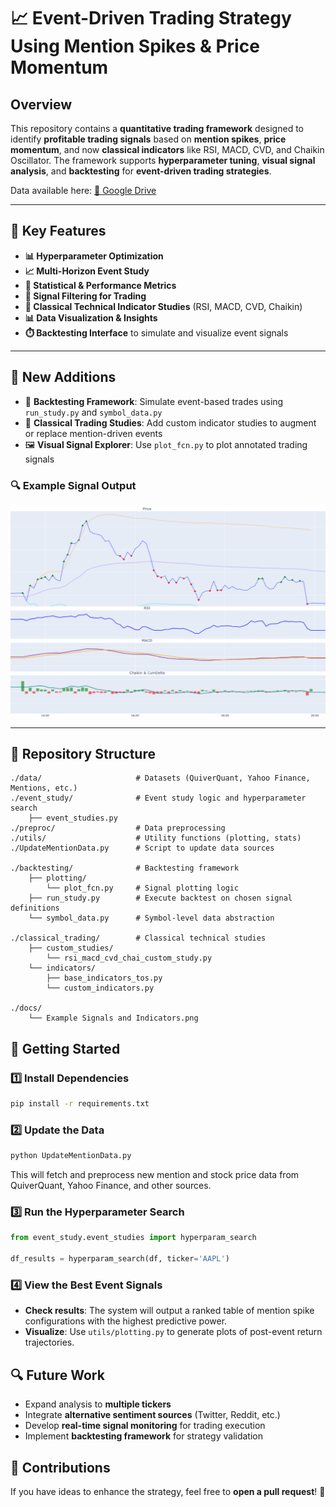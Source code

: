 # 📈 Event-Driven Trading Strategy Using Mention Spikes & Price Momentum

## **Overview**

This repository contains a **quantitative trading framework** designed to identify **profitable trading signals** based on **mention spikes**, **price momentum**, and now **classical indicators** like RSI, MACD, CVD, and Chaikin Oscillator. The framework supports **hyperparameter tuning**, **visual signal analysis**, and **backtesting** for **event-driven trading strategies**.

Data available here: [📂 Google Drive](https://drive.google.com/drive/folders/1-npp29XExE_BhdrMnJKI1Glr_N8kU9Yh)

---

## **🚀 Key Features**

- **📊 Hyperparameter Optimization**
- **📈 Multi-Horizon Event Study**
- **📌 Statistical & Performance Metrics**
- **🔎 Signal Filtering for Trading**
- **🧠 Classical Technical Indicator Studies** (RSI, MACD, CVD, Chaikin)
- **📊 Data Visualization & Insights**
- **⏱️ Backtesting Interface** to simulate and visualize event signals

---

## **🧠 New Additions**

- 🔁 **Backtesting Framework**: Simulate event-based trades using `run_study.py` and `symbol_data.py`
- 🧮 **Classical Trading Studies**: Add custom indicator studies to augment or replace mention-driven events
- 🖼️ **Visual Signal Explorer**: Use `plot_fcn.py` to plot annotated trading signals

### 🔍 Example Signal Output

<p align="center">
  <img src="docs/Example%20Signals%20and%20Indicators.png" alt="Example Signal Plot" width="700"/>
</p>

---

## **📂 Repository Structure**



```
./data/                     # Datasets (QuiverQuant, Yahoo Finance, Mentions, etc.)
./event_study/              # Event study logic and hyperparameter search
    ├── event_studies.py
./preproc/                  # Data preprocessing
./utils/                    # Utility functions (plotting, stats)
./UpdateMentionData.py      # Script to update data sources

./backtesting/              # Backtesting framework
    ├── plotting/
        └── plot_fcn.py     # Signal plotting logic
    ├── run_study.py        # Execute backtest on chosen signal definitions
    └── symbol_data.py      # Symbol-level data abstraction

./classical_trading/        # Classical technical studies
    ├── custom_studies/
        └── rsi_macd_cvd_chai_custom_study.py
    └── indicators/
        ├── base_indicators_tos.py
        └── custom_indicators.py

./docs/
    └── Example Signals and Indicators.png

```

## **📌 Getting Started**

### **1️⃣ Install Dependencies**

```bash
pip install -r requirements.txt
```

### **2️⃣ Update the Data**

```bash
python UpdateMentionData.py
```

This will fetch and preprocess new mention and stock price data from QuiverQuant, Yahoo Finance, and other sources.

### **3️⃣ Run the Hyperparameter Search**

```python
from event_study.event_studies import hyperparam_search

df_results = hyperparam_search(df, ticker='AAPL')
```

### **4️⃣ View the Best Event Signals**

- **Check results**: The system will output a ranked table of mention spike configurations with the highest predictive power.
- **Visualize**: Use `utils/plotting.py` to generate plots of post-event return trajectories.

## **🔍 Future Work**

- Expand analysis to **multiple tickers**
- Integrate **alternative sentiment sources** (Twitter, Reddit, etc.)
- Develop **real-time signal monitoring** for trading execution
- Implement **backtesting framework** for strategy validation

## **📌 Contributions**

If you have ideas to enhance the strategy, feel free to **open a pull request**! 🚀

